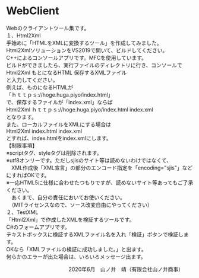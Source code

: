 # WebClient  
Webのクライアントツール集です。  
１、Html2Xml  
手始めに「HTMLをXMLに変換するツール」を作成してみました。  
Html2XmlソリューションをVS2019で開いて、ビルドしてください。  
C++によるコンソールアプリです。MFCを使用しています。  
ビルドができましたら、実行ファイルのディレクトリに行き、コンソールで  
Html2Xml もとになるHTML 保存するXMLファイル  
と入力してください。  
例えば、ものになるHTMLが  
「ｈｔｔｐｓ&#58;//hoge.huga.piyo/index.html」  
で、保存するファイルが「index.xml」ならば  
Html2Xml ｈｔｔｐｓ&#58;//hoge.huga.piyo/index.html index.xml  
となります。  
また、ローカルファイルをXMLにする場合は  
Html2Xml index.html index.xml  
とすれば、index.htmlをindex.xmlにします。  
【制限事項】  
※scriptタグ、styleタグは削除されます。  
※utf8オンリーです。ただしsjisのサイト等は読めないわけではなくて、  
　XML作成後「XML宣言」の部分のエンコード指定を「encoding="sjis"」などにすればOKです。  
※一応HTML5に仕様に合わせたつもりですが、読めないサイト等あってもご了承ください。  
　あくまで、自分の責任においてお使いください。  
　（MITライセンスなので、ソース改変自由にやってください）  
２、TestXML  
「Html2Xml」で作成したXMLを検証するツールです。  
C#のフォームアプリです。  
テキストボックスに検証するXMLファイル名を入れ「検証」ボタンで検証します。  
OKなら「XMLファイルの検証に成功しました。」と出ます。  
何らかのエラーが出た場合は、いろいろメッセージ出ます。  
  
　　　　　　　　　　　　2020年6月　山ノ井　靖（有限会社山ノ井商事）  

